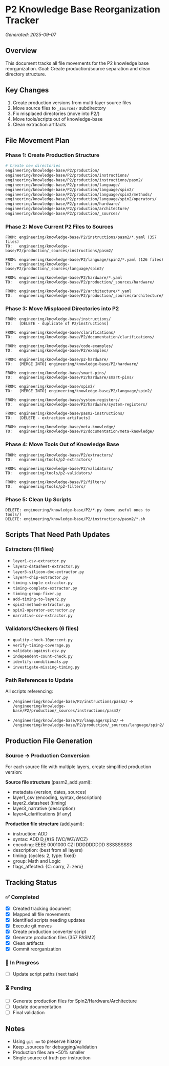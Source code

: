 # P2 Knowledge Base Reorganization Tracker
*Generated: 2025-09-07*

## Overview
This document tracks all file movements for the P2 knowledge base reorganization.
Goal: Create production/source separation and clean directory structure.

## Key Changes
1. Create production versions from multi-layer source files
2. Move source files to `_sources/` subdirectory  
3. Fix misplaced directories (move into P2/)
4. Move tools/scripts out of knowledge-base
5. Clean extraction artifacts

## File Movement Plan

### Phase 1: Create Production Structure
```bash
# Create new directories
engineering/knowledge-base/P2/production/
engineering/knowledge-base/P2/production/instructions/
engineering/knowledge-base/P2/production/instructions/pasm2/
engineering/knowledge-base/P2/production/language/
engineering/knowledge-base/P2/production/language/spin2/
engineering/knowledge-base/P2/production/language/spin2/methods/
engineering/knowledge-base/P2/production/language/spin2/operators/
engineering/knowledge-base/P2/production/hardware/
engineering/knowledge-base/P2/production/architecture/
engineering/knowledge-base/P2/production/_sources/
```

### Phase 2: Move Current P2 Files to Sources
```
FROM: engineering/knowledge-base/P2/instructions/pasm2/*.yaml (357 files)
TO:   engineering/knowledge-base/P2/production/_sources/instructions/pasm2/

FROM: engineering/knowledge-base/P2/language/spin2/*.yaml (126 files)
TO:   engineering/knowledge-base/P2/production/_sources/language/spin2/

FROM: engineering/knowledge-base/P2/hardware/*.yaml
TO:   engineering/knowledge-base/P2/production/_sources/hardware/

FROM: engineering/knowledge-base/P2/architecture/*.yaml
TO:   engineering/knowledge-base/P2/production/_sources/architecture/
```

### Phase 3: Move Misplaced Directories into P2
```
FROM: engineering/knowledge-base/instructions/
TO:   [DELETE - duplicate of P2/instructions]

FROM: engineering/knowledge-base/clarifications/
TO:   engineering/knowledge-base/P2/documentation/clarifications/

FROM: engineering/knowledge-base/code-examples/
TO:   engineering/knowledge-base/P2/examples/

FROM: engineering/knowledge-base/p2-hardware/
TO:   [MERGE INTO] engineering/knowledge-base/P2/hardware/

FROM: engineering/knowledge-base/smart-pins/
TO:   engineering/knowledge-base/P2/hardware/smart-pins/

FROM: engineering/knowledge-base/spin2/
TO:   [MERGE INTO] engineering/knowledge-base/P2/language/spin2/

FROM: engineering/knowledge-base/system-registers/
TO:   engineering/knowledge-base/P2/hardware/system-registers/

FROM: engineering/knowledge-base/pasm2-instructions/
TO:   [DELETE - extraction artifacts]

FROM: engineering/knowledge-base/meta-knowledge/
TO:   engineering/knowledge-base/P2/documentation/meta-knowledge/
```

### Phase 4: Move Tools Out of Knowledge Base
```
FROM: engineering/knowledge-base/P2/extractors/
TO:   engineering/tools/p2-extractors/

FROM: engineering/knowledge-base/P2/validators/
TO:   engineering/tools/p2-validators/

FROM: engineering/knowledge-base/P2/filters/
TO:   engineering/tools/p2-filters/
```

### Phase 5: Clean Up Scripts
```
DELETE: engineering/knowledge-base/P2/*.py (move useful ones to tools/)
DELETE: engineering/knowledge-base/P2/instructions/pasm2/*.sh
```

## Scripts That Need Path Updates

### Extractors (11 files)
- `layer1-csv-extractor.py`
- `layer2-datasheet-extractor.py`
- `layer3-silicon-doc-extractor.py`
- `layer4-chip-extractor.py`
- `timing-simple-extractor.py`
- `timing-complete-extractor.py`
- `timing-group-fixer.py`
- `add-timing-to-layer2.py`
- `spin2-method-extractor.py`
- `spin2-operator-extractor.py`
- `narrative-csv-extractor.py`

### Validators/Checkers (6 files)
- `quality-check-10percent.py`
- `verify-timing-coverage.py`
- `validate-against-csv.py`
- `independent-count-check.py`
- `identify-conditionals.py`
- `investigate-missing-timing.py`

### Path References to Update
All scripts referencing:
- `/engineering/knowledge-base/P2/instructions/pasm2/`
  → `/engineering/knowledge-base/P2/production/_sources/instructions/pasm2/`
  
- `/engineering/knowledge-base/P2/language/spin2/`
  → `/engineering/knowledge-base/P2/production/_sources/language/spin2/`

## Production File Generation

### Source → Production Conversion
For each source file with multiple layers, create simplified production version:

**Source file structure** (pasm2_add.yaml):
- metadata (version, dates, sources)
- layer1_csv (encoding, syntax, description)
- layer2_datasheet (timing)
- layer3_narrative (description)
- layer4_clarifications (if any)

**Production file structure** (add.yaml):
- instruction: ADD
- syntax: ADD D,{#}S {WC/WZ/WCZ}
- encoding: EEEE 0001000 CZI DDDDDDDDD SSSSSSSSS
- description: (best from all layers)
- timing: {cycles: 2, type: fixed}
- group: Math and Logic
- flags_affected: {C: carry, Z: zero}

## Tracking Status

### ✅ Completed
- [x] Created tracking document
- [x] Mapped all file movements
- [x] Identified scripts needing updates
- [x] Execute git moves
- [x] Create production converter script
- [x] Generate production files (357 PASM2)
- [x] Clean artifacts
- [x] Commit reorganization

### 🔄 In Progress
- [ ] Update script paths (next task)

### ⏳ Pending
- [ ] Generate production files for Spin2/Hardware/Architecture
- [ ] Update documentation
- [ ] Final validation

## Notes
- Using `git mv` to preserve history
- Keep _sources for debugging/validation
- Production files are ~50% smaller
- Single source of truth per instruction